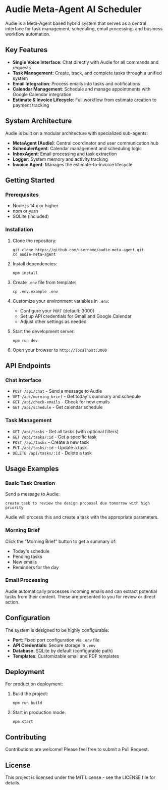 # Audie Meta-Agent AI Scheduler

Audie is a Meta-Agent based hybrid system that serves as a central interface for task management, scheduling, email processing, and business workflow automation.

## Key Features

- **Single Voice Interface**: Chat directly with Audie for all commands and requests
- **Task Management**: Create, track, and complete tasks through a unified system
- **Email Integration**: Process emails into tasks and notifications
- **Calendar Management**: Schedule and manage appointments with Google Calendar integration
- **Estimate & Invoice Lifecycle**: Full workflow from estimate creation to payment tracking

## System Architecture

Audie is built on a modular architecture with specialized sub-agents:

- **MetaAgent (Audie)**: Central coordinator and user communication hub
- **SchedulerAgent**: Calendar management and scheduling logic
- **InboxAgent**: Email processing and task extraction
- **Logger**: System memory and activity tracking
- **Invoice Agent**: Manages the estimate-to-invoice lifecycle

## Getting Started

### Prerequisites

- Node.js 14.x or higher
- npm or yarn
- SQLite (included)

### Installation

1. Clone the repository:
   ```
   git clone https://github.com/username/audie-meta-agent.git
   cd audie-meta-agent
   ```

2. Install dependencies:
   ```
   npm install
   ```

3. Create `.env` file from template:
   ```
   cp .env.example .env
   ```

4. Customize your environment variables in `.env`:
   - Configure your `PORT` (default: 3000)
   - Set up API credentials for Gmail and Google Calendar
   - Adjust other settings as needed

5. Start the development server:
   ```
   npm run dev
   ```

6. Open your browser to `http://localhost:3000`

## API Endpoints

### Chat Interface

- `POST /api/chat` - Send a message to Audie
- `GET /api/morning-brief` - Get today's summary and schedule
- `GET /api/check-emails` - Check for new emails
- `GET /api/schedule` - Get calendar schedule

### Task Management

- `GET /api/tasks` - Get all tasks (with optional filters)
- `GET /api/tasks/:id` - Get a specific task
- `POST /api/tasks` - Create a new task
- `PUT /api/tasks/:id` - Update a task
- `DELETE /api/tasks/:id` - Delete a task

## Usage Examples

### Basic Task Creation

Send a message to Audie:
```
create task to review the design proposal due tomorrow with high priority
```

Audie will process this and create a task with the appropriate parameters.

### Morning Brief

Click the "Morning Brief" button to get a summary of:
- Today's schedule
- Pending tasks
- New emails
- Reminders for the day

### Email Processing

Audie automatically processes incoming emails and can extract potential tasks from their content. These are presented to you for review or direct action.

## Configuration

The system is designed to be highly configurable:

- **Port**: Fixed port configuration via `.env` file
- **API Credentials**: Secure storage in `.env`
- **Database**: SQLite by default (configurable path)
- **Templates**: Customizable email and PDF templates

## Deployment

For production deployment:

1. Build the project:
   ```
   npm run build
   ```

2. Start in production mode:
   ```
   npm start
   ```

## Contributing

Contributions are welcome! Please feel free to submit a Pull Request.

## License

This project is licensed under the MIT License - see the LICENSE file for details. 